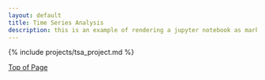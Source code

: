 ```yaml
---
layout: default
title: Time Series Analysis
description: this is an example of rendering a jupyter notebook as markdown on the page
---
```


{% include projects/tsa_project.md %}

[Top of Page](#page-top)

